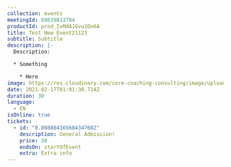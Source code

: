 ```yaml
---
collection: events
meetingId: 89839813704
productId: prod_IvMdAJGvu2On6A
title: Test New Event21123
subtitle: Subtitle
description: |-
  Description:

  * Something

    * Here
image: https://res.cloudinary.com/core-coaching-consulting/image/upload/v1600804098/ariel-pilotto-a-l0rMCZh2o-unsplash_h5qyvr.jpg
date: 2021-02-17T01:01:30.734Z
duration: 30
language:
  - EN
isOnline: true
tickets:
  - id: "0.008884165604347682"
    description: General Admission!
    price: 20
    endsOn: startOfEvent
    extra: Extra info
---
```

